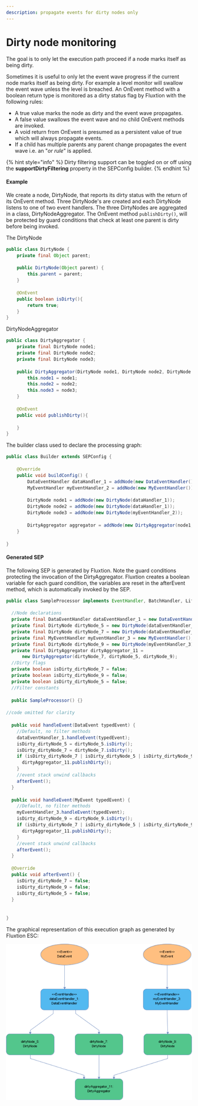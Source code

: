 ```yaml
---
description: propagate events for dirty nodes only
---
```


# Dirty node monitoring

The goal is to only let the execution path proceed if a node marks itself as being dirty.

Sometimes it is useful to only let the event wave progress if the current node marks itself as being dirty. For example  a level monitor will swallow the event wave unless the level is breached. An OnEvent method with a boolean return type is monitored as a dirty status flag by Fluxtion with the following rules:

* A true value marks the node as dirty and the event wave propagates.
* A false value swallows the event wave and no child OnEvent methods are invoked.
* A void return from OnEvent is presumed as a persistent value of true which will always propagate events.
* If a child has multiple parents any parent change propagates the event wave i.e. an "_or rule_" is applied.

{% hint style="info" %}
Dirty filtering support can be toggled on or off using the **supportDirtyFiltering** property in the SEPConfig builder.
{% endhint %}

#### Example

We create a node, DirtyNode, that reports its dirty status with the return of its OnEvent method. Three DirtyNode's are created and each DirtyNode listens to one of two event handlers. The three DirtyNodes are aggregated in a class, DirtyNodeAggregator. The OnEvent method `publishDirty()`, will be protected by guard conditions that check at least one parent is dirty before being invoked.

The DirtyNode

```java
public class DirtyNode {
    private final Object parent;

    public DirtyNode(Object parent) {
        this.parent = parent;
    }
    
    @OnEvent
    public boolean isDirty(){
        return true;
    }
}
```

DirtyNodeAggregator

```java
public class DirtyAggregator {
    private final DirtyNode node1;
    private final DirtyNode node2;
    private final DirtyNode node3;

    public DirtyAggregator(DirtyNode node1, DirtyNode node2, DirtyNode node3) {
        this.node1 = node1;
        this.node2 = node2;
        this.node3 = node3;
    }
    
    @OnEvent
    public void publishDirty(){
        
    }
}
```

The builder class used to declare the processing graph:

```java
public class Builder extends SEPConfig {

    @Override
    public void buildConfig() {
        DataEventHandler dataHandler_1 = addNode(new DataEventHandler());
        MyEventHandler myEventHandler_2 = addNode(new MyEventHandler());
        
        DirtyNode node1 = addNode(new DirtyNode(dataHandler_1));
        DirtyNode node2 = addNode(new DirtyNode(dataHandler_1));
        DirtyNode node3 = addNode(new DirtyNode(myEventHandler_2));
        
        DirtyAggregator aggregator = addNode(new DirtyAggregator(node1, node2, node3));
    }

}
```

#### Generated SEP

The following SEP is generated by Fluxtion. Note the guard conditions protecting the invocation of the DirtyAggregator. Fluxtion creates a boolean variable for each guard condition, the variables are reset in the afterEvent method, which is automatically invoked by the SEP.

```java
public class SampleProcessor implements EventHandler, BatchHandler, Lifecycle {

  //Node declarations
  private final DataEventHandler dataEventHandler_1 = new DataEventHandler();
  private final DirtyNode dirtyNode_5 = new DirtyNode(dataEventHandler_1);
  private final DirtyNode dirtyNode_7 = new DirtyNode(dataEventHandler_1);
  private final MyEventHandler myEventHandler_3 = new MyEventHandler();
  private final DirtyNode dirtyNode_9 = new DirtyNode(myEventHandler_3);
  private final DirtyAggregator dirtyAggregator_11 =
      new DirtyAggregator(dirtyNode_7, dirtyNode_5, dirtyNode_9);
  //Dirty flags
  private boolean isDirty_dirtyNode_7 = false;
  private boolean isDirty_dirtyNode_9 = false;
  private boolean isDirty_dirtyNode_5 = false;
  //Filter constants

  public SampleProcessor() {}

//code omitted for clarity

  public void handleEvent(DataEvent typedEvent) {
    //Default, no filter methods
    dataEventHandler_1.handleEvent(typedEvent);
    isDirty_dirtyNode_5 = dirtyNode_5.isDirty();
    isDirty_dirtyNode_7 = dirtyNode_7.isDirty();
    if (isDirty_dirtyNode_7 | isDirty_dirtyNode_5 | isDirty_dirtyNode_9) {
      dirtyAggregator_11.publishDirty();
    }
    //event stack unwind callbacks
    afterEvent();
  }

  public void handleEvent(MyEvent typedEvent) {
    //Default, no filter methods
    myEventHandler_3.handleEvent(typedEvent);
    isDirty_dirtyNode_9 = dirtyNode_9.isDirty();
    if (isDirty_dirtyNode_7 | isDirty_dirtyNode_5 | isDirty_dirtyNode_9) {
      dirtyAggregator_11.publishDirty();
    }
    //event stack unwind callbacks
    afterEvent();
  }

  @Override
  public void afterEvent() {
    isDirty_dirtyNode_7 = false;
    isDirty_dirtyNode_9 = false;
    isDirty_dirtyNode_5 = false;
  }


}
```

 The graphical representation of this execution graph as generated by Fluxtion ESC:

![](../../.gitbook/assets/sampleprocessor.png)

